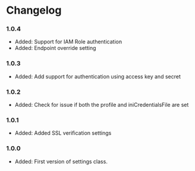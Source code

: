 # Changelog

### 1.0.4

* Added: Support for IAM Role authentication
* Added: Endpoint override setting

### 1.0.3

* Added:    Add support for authentication using access key and secret

### 1.0.2

* Added:    Check for issue if both the profile and iniCredentialsFile are set

### 1.0.1

* Added:    Added SSL verification settings

### 1.0.0

* Added:    First version of settings class.

